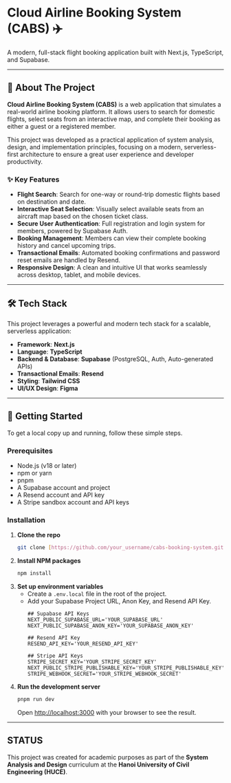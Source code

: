<div align="center">
  <h1 align="left">Cloud Airline Booking System (CABS) ✈️</h1>
  <p align="left">
    A modern, full-stack flight booking application built with Next.js, TypeScript, and Supabase.
  </p>
</div>

---

## 📖 About The Project

**Cloud Airline Booking System (CABS)** is a web application that simulates a real-world airline booking platform. It allows users to search for domestic flights, select seats from an interactive map, and complete their booking as either a guest or a registered member.

This project was developed as a practical application of system analysis, design, and implementation principles, focusing on a modern, serverless-first architecture to ensure a great user experience and developer productivity.

### ✨ Key Features

* **Flight Search**: Search for one-way or round-trip domestic flights based on destination and date.
* **Interactive Seat Selection**: Visually select available seats from an aircraft map based on the chosen ticket class.
* **Secure User Authentication**: Full registration and login system for members, powered by Supabase Auth.
* **Booking Management**: Members can view their complete booking history and cancel upcoming trips.
* **Transactional Emails**: Automated booking confirmations and password reset emails are handled by Resend.
* **Responsive Design**: A clean and intuitive UI that works seamlessly across desktop, tablet, and mobile devices.

---

## 🛠️ Tech Stack

This project leverages a powerful and modern tech stack for a scalable, serverless application:

* **Framework**: **Next.js**
* **Language**: **TypeScript**
* **Backend & Database**: **Supabase** (PostgreSQL, Auth, Auto-generated APIs)
* **Transactional Emails**: **Resend**
* **Styling**: **Tailwind CSS**
* **UI/UX Design**: **Figma**

---

## 🚀 Getting Started

To get a local copy up and running, follow these simple steps.

### Prerequisites

* Node.js (v18 or later)
* npm or yarn
* pnpm
* A Supabase account and project
* A Resend account and API key
* A Stripe sandbox account and API keys

### Installation

1.  **Clone the repo**
    ```sh
    git clone [https://github.com/your_username/cabs-booking-system.git](https://github.com/your_username/cabs-booking-system.git)
    ```
2.  **Install NPM packages**
    ```sh
    npm install
    ```
3.  **Set up environment variables**
    * Create a `.env.local` file in the root of the project.
    * Add your Supabase Project URL, Anon Key, and Resend API Key.
        ```env
        ## Supabase API Keys
        NEXT_PUBLIC_SUPABASE_URL='YOUR_SUPABASE_URL'
        NEXT_PUBLIC_SUPABASE_ANON_KEY='YOUR_SUPABASE_ANON_KEY'

        ## Resend API Key
        RESEND_API_KEY='YOUR_RESEND_API_KEY'
        
        ## Stripe API Keys
        STRIPE_SECRET_KEY='YOUR_STRIPE_SECRET_KEY'
        NEXT_PUBLIC_STRIPE_PUBLISHABLE_KEY='YOUR_STRIPE_PUBLISHABLE_KEY'
        STRIPE_WEBHOOK_SECRET='YOUR_STRIPE_WEBHOOK_SECRET'
        ```
4.  **Run the development server**
    ```sh
    pnpm run dev
    ```
    Open [http://localhost:3000](http://localhost:3000) with your browser to see the result.

---

##  STATUS

This project was created for academic purposes as part of the **System Analysis and Design** curriculum at the **Hanoi University of Civil Engineering (HUCE)**.
